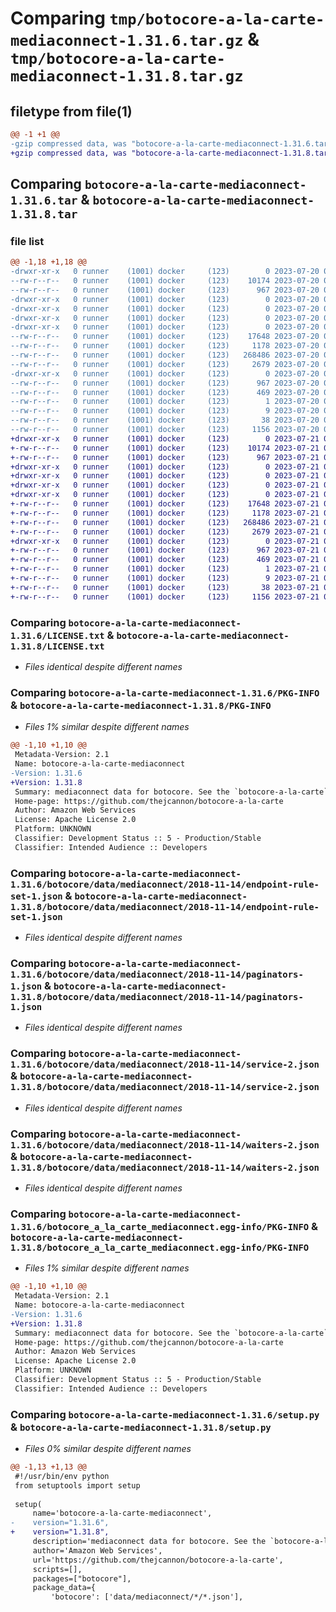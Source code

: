 # Comparing `tmp/botocore-a-la-carte-mediaconnect-1.31.6.tar.gz` & `tmp/botocore-a-la-carte-mediaconnect-1.31.8.tar.gz`

## filetype from file(1)

```diff
@@ -1 +1 @@
-gzip compressed data, was "botocore-a-la-carte-mediaconnect-1.31.6.tar", last modified: Thu Jul 20 01:20:34 2023, max compression
+gzip compressed data, was "botocore-a-la-carte-mediaconnect-1.31.8.tar", last modified: Fri Jul 21 01:21:44 2023, max compression
```

## Comparing `botocore-a-la-carte-mediaconnect-1.31.6.tar` & `botocore-a-la-carte-mediaconnect-1.31.8.tar`

### file list

```diff
@@ -1,18 +1,18 @@
-drwxr-xr-x   0 runner    (1001) docker     (123)        0 2023-07-20 01:20:34.702830 botocore-a-la-carte-mediaconnect-1.31.6/
--rw-r--r--   0 runner    (1001) docker     (123)    10174 2023-07-20 01:20:34.000000 botocore-a-la-carte-mediaconnect-1.31.6/LICENSE.txt
--rw-r--r--   0 runner    (1001) docker     (123)      967 2023-07-20 01:20:34.702830 botocore-a-la-carte-mediaconnect-1.31.6/PKG-INFO
-drwxr-xr-x   0 runner    (1001) docker     (123)        0 2023-07-20 01:20:34.702830 botocore-a-la-carte-mediaconnect-1.31.6/botocore/
-drwxr-xr-x   0 runner    (1001) docker     (123)        0 2023-07-20 01:20:34.702830 botocore-a-la-carte-mediaconnect-1.31.6/botocore/data/
-drwxr-xr-x   0 runner    (1001) docker     (123)        0 2023-07-20 01:20:34.702830 botocore-a-la-carte-mediaconnect-1.31.6/botocore/data/mediaconnect/
-drwxr-xr-x   0 runner    (1001) docker     (123)        0 2023-07-20 01:20:34.702830 botocore-a-la-carte-mediaconnect-1.31.6/botocore/data/mediaconnect/2018-11-14/
--rw-r--r--   0 runner    (1001) docker     (123)    17648 2023-07-20 01:19:55.000000 botocore-a-la-carte-mediaconnect-1.31.6/botocore/data/mediaconnect/2018-11-14/endpoint-rule-set-1.json
--rw-r--r--   0 runner    (1001) docker     (123)     1178 2023-07-20 01:19:55.000000 botocore-a-la-carte-mediaconnect-1.31.6/botocore/data/mediaconnect/2018-11-14/paginators-1.json
--rw-r--r--   0 runner    (1001) docker     (123)   268486 2023-07-20 01:19:55.000000 botocore-a-la-carte-mediaconnect-1.31.6/botocore/data/mediaconnect/2018-11-14/service-2.json
--rw-r--r--   0 runner    (1001) docker     (123)     2679 2023-07-20 01:19:55.000000 botocore-a-la-carte-mediaconnect-1.31.6/botocore/data/mediaconnect/2018-11-14/waiters-2.json
-drwxr-xr-x   0 runner    (1001) docker     (123)        0 2023-07-20 01:20:34.702830 botocore-a-la-carte-mediaconnect-1.31.6/botocore_a_la_carte_mediaconnect.egg-info/
--rw-r--r--   0 runner    (1001) docker     (123)      967 2023-07-20 01:20:34.000000 botocore-a-la-carte-mediaconnect-1.31.6/botocore_a_la_carte_mediaconnect.egg-info/PKG-INFO
--rw-r--r--   0 runner    (1001) docker     (123)      469 2023-07-20 01:20:34.000000 botocore-a-la-carte-mediaconnect-1.31.6/botocore_a_la_carte_mediaconnect.egg-info/SOURCES.txt
--rw-r--r--   0 runner    (1001) docker     (123)        1 2023-07-20 01:20:34.000000 botocore-a-la-carte-mediaconnect-1.31.6/botocore_a_la_carte_mediaconnect.egg-info/dependency_links.txt
--rw-r--r--   0 runner    (1001) docker     (123)        9 2023-07-20 01:20:34.000000 botocore-a-la-carte-mediaconnect-1.31.6/botocore_a_la_carte_mediaconnect.egg-info/top_level.txt
--rw-r--r--   0 runner    (1001) docker     (123)       38 2023-07-20 01:20:34.702830 botocore-a-la-carte-mediaconnect-1.31.6/setup.cfg
--rw-r--r--   0 runner    (1001) docker     (123)     1156 2023-07-20 01:20:34.000000 botocore-a-la-carte-mediaconnect-1.31.6/setup.py
+drwxr-xr-x   0 runner    (1001) docker     (123)        0 2023-07-21 01:21:44.463355 botocore-a-la-carte-mediaconnect-1.31.8/
+-rw-r--r--   0 runner    (1001) docker     (123)    10174 2023-07-21 01:21:44.000000 botocore-a-la-carte-mediaconnect-1.31.8/LICENSE.txt
+-rw-r--r--   0 runner    (1001) docker     (123)      967 2023-07-21 01:21:44.463355 botocore-a-la-carte-mediaconnect-1.31.8/PKG-INFO
+drwxr-xr-x   0 runner    (1001) docker     (123)        0 2023-07-21 01:21:44.463355 botocore-a-la-carte-mediaconnect-1.31.8/botocore/
+drwxr-xr-x   0 runner    (1001) docker     (123)        0 2023-07-21 01:21:44.463355 botocore-a-la-carte-mediaconnect-1.31.8/botocore/data/
+drwxr-xr-x   0 runner    (1001) docker     (123)        0 2023-07-21 01:21:44.463355 botocore-a-la-carte-mediaconnect-1.31.8/botocore/data/mediaconnect/
+drwxr-xr-x   0 runner    (1001) docker     (123)        0 2023-07-21 01:21:44.463355 botocore-a-la-carte-mediaconnect-1.31.8/botocore/data/mediaconnect/2018-11-14/
+-rw-r--r--   0 runner    (1001) docker     (123)    17648 2023-07-21 01:21:06.000000 botocore-a-la-carte-mediaconnect-1.31.8/botocore/data/mediaconnect/2018-11-14/endpoint-rule-set-1.json
+-rw-r--r--   0 runner    (1001) docker     (123)     1178 2023-07-21 01:21:06.000000 botocore-a-la-carte-mediaconnect-1.31.8/botocore/data/mediaconnect/2018-11-14/paginators-1.json
+-rw-r--r--   0 runner    (1001) docker     (123)   268486 2023-07-21 01:21:06.000000 botocore-a-la-carte-mediaconnect-1.31.8/botocore/data/mediaconnect/2018-11-14/service-2.json
+-rw-r--r--   0 runner    (1001) docker     (123)     2679 2023-07-21 01:21:06.000000 botocore-a-la-carte-mediaconnect-1.31.8/botocore/data/mediaconnect/2018-11-14/waiters-2.json
+drwxr-xr-x   0 runner    (1001) docker     (123)        0 2023-07-21 01:21:44.463355 botocore-a-la-carte-mediaconnect-1.31.8/botocore_a_la_carte_mediaconnect.egg-info/
+-rw-r--r--   0 runner    (1001) docker     (123)      967 2023-07-21 01:21:44.000000 botocore-a-la-carte-mediaconnect-1.31.8/botocore_a_la_carte_mediaconnect.egg-info/PKG-INFO
+-rw-r--r--   0 runner    (1001) docker     (123)      469 2023-07-21 01:21:44.000000 botocore-a-la-carte-mediaconnect-1.31.8/botocore_a_la_carte_mediaconnect.egg-info/SOURCES.txt
+-rw-r--r--   0 runner    (1001) docker     (123)        1 2023-07-21 01:21:44.000000 botocore-a-la-carte-mediaconnect-1.31.8/botocore_a_la_carte_mediaconnect.egg-info/dependency_links.txt
+-rw-r--r--   0 runner    (1001) docker     (123)        9 2023-07-21 01:21:44.000000 botocore-a-la-carte-mediaconnect-1.31.8/botocore_a_la_carte_mediaconnect.egg-info/top_level.txt
+-rw-r--r--   0 runner    (1001) docker     (123)       38 2023-07-21 01:21:44.463355 botocore-a-la-carte-mediaconnect-1.31.8/setup.cfg
+-rw-r--r--   0 runner    (1001) docker     (123)     1156 2023-07-21 01:21:44.000000 botocore-a-la-carte-mediaconnect-1.31.8/setup.py
```

### Comparing `botocore-a-la-carte-mediaconnect-1.31.6/LICENSE.txt` & `botocore-a-la-carte-mediaconnect-1.31.8/LICENSE.txt`

 * *Files identical despite different names*

### Comparing `botocore-a-la-carte-mediaconnect-1.31.6/PKG-INFO` & `botocore-a-la-carte-mediaconnect-1.31.8/PKG-INFO`

 * *Files 1% similar despite different names*

```diff
@@ -1,10 +1,10 @@
 Metadata-Version: 2.1
 Name: botocore-a-la-carte-mediaconnect
-Version: 1.31.6
+Version: 1.31.8
 Summary: mediaconnect data for botocore. See the `botocore-a-la-carte` package for more info.
 Home-page: https://github.com/thejcannon/botocore-a-la-carte
 Author: Amazon Web Services
 License: Apache License 2.0
 Platform: UNKNOWN
 Classifier: Development Status :: 5 - Production/Stable
 Classifier: Intended Audience :: Developers
```

### Comparing `botocore-a-la-carte-mediaconnect-1.31.6/botocore/data/mediaconnect/2018-11-14/endpoint-rule-set-1.json` & `botocore-a-la-carte-mediaconnect-1.31.8/botocore/data/mediaconnect/2018-11-14/endpoint-rule-set-1.json`

 * *Files identical despite different names*

### Comparing `botocore-a-la-carte-mediaconnect-1.31.6/botocore/data/mediaconnect/2018-11-14/paginators-1.json` & `botocore-a-la-carte-mediaconnect-1.31.8/botocore/data/mediaconnect/2018-11-14/paginators-1.json`

 * *Files identical despite different names*

### Comparing `botocore-a-la-carte-mediaconnect-1.31.6/botocore/data/mediaconnect/2018-11-14/service-2.json` & `botocore-a-la-carte-mediaconnect-1.31.8/botocore/data/mediaconnect/2018-11-14/service-2.json`

 * *Files identical despite different names*

### Comparing `botocore-a-la-carte-mediaconnect-1.31.6/botocore/data/mediaconnect/2018-11-14/waiters-2.json` & `botocore-a-la-carte-mediaconnect-1.31.8/botocore/data/mediaconnect/2018-11-14/waiters-2.json`

 * *Files identical despite different names*

### Comparing `botocore-a-la-carte-mediaconnect-1.31.6/botocore_a_la_carte_mediaconnect.egg-info/PKG-INFO` & `botocore-a-la-carte-mediaconnect-1.31.8/botocore_a_la_carte_mediaconnect.egg-info/PKG-INFO`

 * *Files 1% similar despite different names*

```diff
@@ -1,10 +1,10 @@
 Metadata-Version: 2.1
 Name: botocore-a-la-carte-mediaconnect
-Version: 1.31.6
+Version: 1.31.8
 Summary: mediaconnect data for botocore. See the `botocore-a-la-carte` package for more info.
 Home-page: https://github.com/thejcannon/botocore-a-la-carte
 Author: Amazon Web Services
 License: Apache License 2.0
 Platform: UNKNOWN
 Classifier: Development Status :: 5 - Production/Stable
 Classifier: Intended Audience :: Developers
```

### Comparing `botocore-a-la-carte-mediaconnect-1.31.6/setup.py` & `botocore-a-la-carte-mediaconnect-1.31.8/setup.py`

 * *Files 0% similar despite different names*

```diff
@@ -1,13 +1,13 @@
 #!/usr/bin/env python
 from setuptools import setup
 
 setup(
     name='botocore-a-la-carte-mediaconnect',
-    version="1.31.6",
+    version="1.31.8",
     description='mediaconnect data for botocore. See the `botocore-a-la-carte` package for more info.',
     author='Amazon Web Services',
     url='https://github.com/thejcannon/botocore-a-la-carte',
     scripts=[],
     packages=["botocore"],
     package_data={
         'botocore': ['data/mediaconnect/*/*.json'],
```

